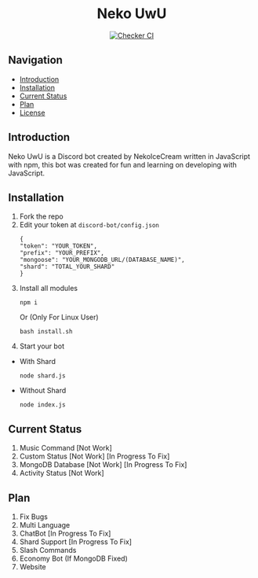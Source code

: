 <h1 align="center">Neko UwU</h1>

<div align="center">
	<a href="https://github.com/NekoIceCream/Discord-Bot/actions">
		<img src="https://github.com/NekoIceCream/Discord-Bot/actions/workflows/checker-ci.yml/badge.svg" alt="Checker CI" />
	</a>
</div>

## Navigation
- [Introduction](#introduction)
- [Installation](#installation)
- [Current Status](#Current-Status)
- [Plan](#Plan)
- [License](https://github.com/NekoIceCream/Discord-Bot/blob/main/LICENSE.md)

## Introduction
Neko UwU is a Discord bot created by NekoIceCream written in JavaScript with npm, this bot was created for fun and learning on developing with JavaScript.

## Installation
1. Fork the repo
2. Edit your token at `discord-bot/config.json`
     ```
   {
    "token": "YOUR_TOKEN",
    "prefix": "YOUR_PREFIX",
    "mongoose": "YOUR_MONGODB_URL/(DATABASE_NAME)",
    "shard": "TOTAL_YOUR_SHARD"
   }
   ```
3. Install all modules
   ```
   npm i
   ```
   Or (Only For Linux User)
   ```
   bash install.sh
   ```
4. Start your bot 

- With Shard
  ```
  node shard.js
  ```
- Without Shard
  ```
  node index.js
  ```

## Current Status
1. Music Command [Not Work]
2. Custom Status [Not Work] [In Progress To Fix]
3. MongoDB Database [Not Work] [In Progress To Fix]
4. Activity Status [Not Work]

## Plan
1. Fix Bugs
2. Multi Language
3. ChatBot [In Progress To Fix]
4. Shard Support [In Progress To Fix]
5. Slash Commands
6. Economy Bot (If MongoDB Fixed)
7. Website
